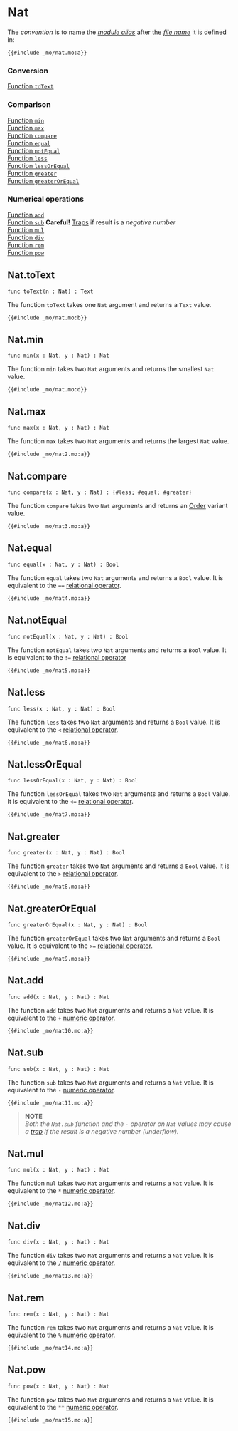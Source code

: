 # Nat
The *convention* is to name the [*module alias*](/common-programming-concepts/modules.html#imports) after the [*file name*](/common-programming-concepts/modules.html#imports) it is defined in:

```motoko
{{#include _mo/nat.mo:a}}
``` 

### Conversion
[Function `toText`](#nattotext)  

### Comparison
[Function `min`](#natmin)  
[Function `max`](#natmax)  
[Function `compare`](#natcompare)  
[Function `equal`](#natequal)  
[Function `notEqual`](#natnotequal)  
[Function `less`](#natless)  
[Function `lessOrEqual`](#natlessorequal)  
[Function `greater`](#natgreater)  
[Function `greaterOrEqual`](#natgreaterorequal)  

### Numerical operations
[Function `add`](#natadd)  
[Function `sub`](#natsub) **Careful!** [Traps](/advanced-concepts/canisters/errors-and-traps.html) if result is a *negative number*  
[Function `mul`](#natmul)  
[Function `div`](#natdiv)  
[Function `rem`](#natrem)  
[Function `pow`](#natpow)  

## Nat.toText
```motoko
func toText(n : Nat) : Text
```

The function `toText` takes one `Nat` argument and returns a `Text` value.  

```motoko
{{#include _mo/nat.mo:b}}
```

## Nat.min
```motoko
func min(x : Nat, y : Nat) : Nat
```

The function `min` takes two `Nat` arguments and returns the smallest `Nat` value.  
```motoko
{{#include _mo/nat.mo:d}}
```

## Nat.max
```motoko
func max(x : Nat, y : Nat) : Nat
```

The function `max` takes two `Nat` arguments and returns the largest `Nat` value.  
```motoko
{{#include _mo/nat2.mo:a}}
```

## Nat.compare
```motoko
func compare(x : Nat, y : Nat) : {#less; #equal; #greater}
```

The function `compare` takes two `Nat` arguments and returns an [Order](/base-library/utils/order.html) variant value.  
```motoko
{{#include _mo/nat3.mo:a}}
```

## Nat.equal
```motoko
func equal(x : Nat, y : Nat) : Bool
```

The function `equal` takes two `Nat` arguments and returns a `Bool` value. It is equivalent to the `==` [relational operator](/common-programming-concepts/operators/relational-operators.html).  
```motoko
{{#include _mo/nat4.mo:a}}
```

## Nat.notEqual
```motoko
func notEqual(x : Nat, y : Nat) : Bool
```
The function `notEqual` takes two `Nat` arguments and returns a `Bool` value. It is equivalent to the `!=` [relational operator](/common-programming-concepts/operators/relational-operators.html)

```motoko
{{#include _mo/nat5.mo:a}}
```

## Nat.less
```motoko
func less(x : Nat, y : Nat) : Bool
```
The function `less` takes two `Nat` arguments and returns a `Bool` value. It is equivalent to the `<` [relational operator](/common-programming-concepts/operators/relational-operators.html).
```motoko
{{#include _mo/nat6.mo:a}}
```

## Nat.lessOrEqual
```motoko
func lessOrEqual(x : Nat, y : Nat) : Bool
```

The function `lessOrEqual` takes two `Nat` arguments and returns a `Bool` value. It is equivalent to the `<=` [relational operator](/common-programming-concepts/operators/relational-operators.html).
```motoko
{{#include _mo/nat7.mo:a}}
```

## Nat.greater
```motoko
func greater(x : Nat, y : Nat) : Bool
```

The function `greater` takes two `Nat` arguments and returns a `Bool` value. It is equivalent to the `>` [relational operator](/common-programming-concepts/operators/relational-operators.html).

```motoko
{{#include _mo/nat8.mo:a}}
```

## Nat.greaterOrEqual
```motoko
func greaterOrEqual(x : Nat, y : Nat) : Bool
```

The function `greaterOrEqual` takes two `Nat` arguments and returns a `Bool` value. It is equivalent to the `>=` [relational operator](/common-programming-concepts/operators/relational-operators.html).
```motoko
{{#include _mo/nat9.mo:a}}
```

## Nat.add
```motoko
func add(x : Nat, y : Nat) : Nat
```
The function `add` takes two `Nat` arguments and returns a `Nat` value. It is equivalent to the `+` [numeric operator](/common-programming-concepts/operators/numeric-operators.html).
```motoko
{{#include _mo/nat10.mo:a}}
```

## Nat.sub
```motoko
func sub(x : Nat, y : Nat) : Nat
```

The function `sub` takes two `Nat` arguments and returns a `Nat` value. It is equivalent to the `-` [numeric operator](/common-programming-concepts/operators/numeric-operators.html).
```motoko
{{#include _mo/nat11.mo:a}}
```

> **NOTE**  
> *Both the `Nat.sub` function and the `-` operator on `Nat` values may cause a [trap](/advanced-concepts/canisters/errors-and-traps.html) if the result is a negative number (underflow).*

## Nat.mul
```motoko
func mul(x : Nat, y : Nat) : Nat
```

The function `mul` takes two `Nat` arguments and returns a `Nat` value. It is equivalent to the `*` [numeric operator](/common-programming-concepts/operators/numeric-operators.html).
```motoko
{{#include _mo/nat12.mo:a}}
```

## Nat.div
```motoko
func div(x : Nat, y : Nat) : Nat
```

The function `div` takes two `Nat` arguments and returns a `Nat` value. It is equivalent to the `/` [numeric operator](/common-programming-concepts/operators/numeric-operators.html).
```motoko
{{#include _mo/nat13.mo:a}}
```

## Nat.rem
```motoko
func rem(x : Nat, y : Nat) : Nat
```

The function `rem` takes two `Nat` arguments and returns a `Nat` value. It is equivalent to the `%` [numeric operator](/common-programming-concepts/operators/numeric-operators.html).
```motoko
{{#include _mo/nat14.mo:a}}
```

## Nat.pow
```motoko
func pow(x : Nat, y : Nat) : Nat
```

The function `pow` takes two `Nat` arguments and returns a `Nat` value. It is equivalent to the `**` [numeric operator](/common-programming-concepts/operators/numeric-operators.html).
```motoko
{{#include _mo/nat15.mo:a}}
```